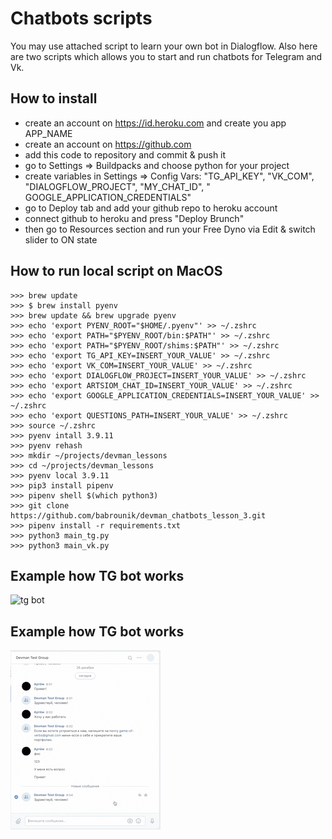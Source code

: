 # Chatbots scripts

You may use attached script to learn your own bot in Dialogflow.
Also here are two scripts which allows you to start and run chatbots for Telegram and Vk.

## How to install

* create an account on https://id.heroku.com and create you app APP_NAME
* create an account on https://github.com
* add this code to repository and commit & push it
* go to Settings => Buildpacks and choose python for your project
* create variables in Settings => Config Vars: "TG_API_KEY", "VK_COM", "DIALOGFLOW_PROJECT", "MY_CHAT_ID", "
  GOOGLE_APPLICATION_CREDENTIALS"
* go to Deploy tab and add your github repo to heroku account
* connect github to heroku and press "Deploy Brunch"
* then go to Resources section and run your Free Dyno via Edit & switch slider to ON state

## How to run local script on MacOS

```
>>> brew update
>>> $ brew install pyenv
>>> brew update && brew upgrade pyenv
>>> echo 'export PYENV_ROOT="$HOME/.pyenv"' >> ~/.zshrc
>>> echo 'export PATH="$PYENV_ROOT/bin:$PATH"' >> ~/.zshrc
>>> echo 'export PATH="$PYENV_ROOT/shims:$PATH"' >> ~/.zshrc
>>> echo 'export TG_API_KEY=INSERT_YOUR_VALUE' >> ~/.zshrc
>>> echo 'export VK_COM=INSERT_YOUR_VALUE' >> ~/.zshrc
>>> echo 'export DIALOGFLOW_PROJECT=INSERT_YOUR_VALUE' >> ~/.zshrc
>>> echo 'export ARTSIOM_CHAT_ID=INSERT_YOUR_VALUE' >> ~/.zshrc
>>> echo 'export GOOGLE_APPLICATION_CREDENTIALS=INSERT_YOUR_VALUE' >> ~/.zshrc
>>> echo 'export QUESTIONS_PATH=INSERT_YOUR_VALUE' >> ~/.zshrc
>>> source ~/.zshrc
>>> pyenv intall 3.9.11
>>> pyenv rehash
>>> mkdir ~/projects/devman_lessons
>>> cd ~/projects/devman_lessons
>>> pyenv local 3.9.11
>>> pip3 install pipenv
>>> pipenv shell $(which python3)
>>> git clone https://github.com/babrounik/devman_chatbots_lesson_3.git
>>> pipenv install -r requirements.txt
>>> python3 main_tg.py
>>> python3 main_vk.py
```

## Example how TG bot works

![tg bot](https://github.com/babrounik/devman_chatbots_lesson_3/blob/main/img/tg_bot_example.gif?raw=true)

## Example how TG bot works

![vk bot](https://github.com/babrounik/devman_chatbots_lesson_3/blob/main/img/vk_bot_example.gif?raw=true)
